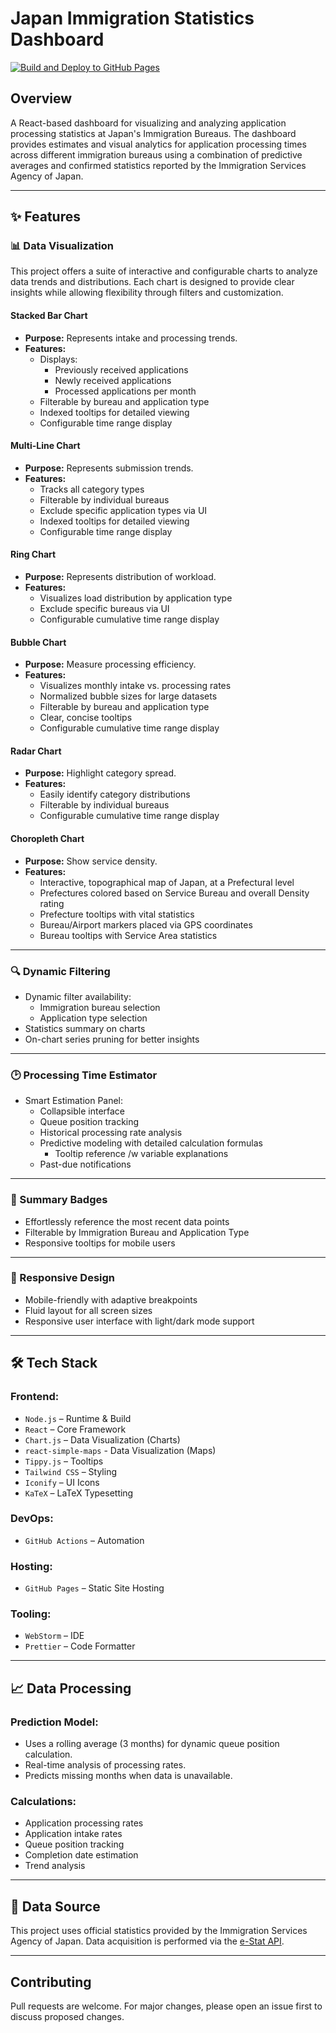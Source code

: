 # Japan Immigration Statistics Dashboard
[![Build and Deploy to GitHub Pages](https://github.com/RetroHazard/JP_Immigration_Dashboard/actions/workflows/build.yaml/badge.svg)](https://github.com/RetroHazard/JP_Immigration_Dashboard/actions/workflows/build.yaml)

## Overview
A React-based dashboard for visualizing and analyzing application processing statistics at Japan's 
Immigration Bureaus. The dashboard provides estimates and visual analytics for application processing 
times across different immigration bureaus using a combination of predictive averages and confirmed statistics 
reported by the Immigration Services Agency of Japan.

---

## :sparkles: Features

### :bar_chart: Data Visualization
This project offers a suite of interactive and configurable charts to analyze data trends and distributions. 
Each chart is designed to provide clear insights while allowing flexibility through filters and customization.

#### **Stacked Bar Chart**
- **Purpose:** Represents intake and processing trends.
- **Features:**
  - Displays:
    - Previously received applications
    - Newly received applications
    - Processed applications per month
  - Filterable by bureau and application type
  - Indexed tooltips for detailed viewing
  - Configurable time range display

#### **Multi-Line Chart**
- **Purpose:** Represents submission trends.
- **Features:**
  - Tracks all category types
  - Filterable by individual bureaus
  - Exclude specific application types via UI
  - Indexed tooltips for detailed viewing
  - Configurable time range display

#### **Ring Chart**
- **Purpose:** Represents distribution of workload.
- **Features:**
  - Visualizes load distribution by application type
  - Exclude specific bureaus via UI
  - Configurable cumulative time range display

#### **Bubble Chart**
- **Purpose:** Measure processing efficiency.
- **Features:**
  - Visualizes monthly intake vs. processing rates
  - Normalized bubble sizes for large datasets
  - Filterable by bureau and application type
  - Clear, concise tooltips
  - Configurable cumulative time range display

#### **Radar Chart**
- **Purpose:** Highlight category spread.
- **Features:**
  - Easily identify category distributions
  - Filterable by individual bureaus
  - Configurable cumulative time range display

#### **Choropleth Chart**
- **Purpose:** Show service density.
- **Features:**
  - Interactive, topographical map of Japan, at a Prefectural level
  - Prefectures colored based on Service Bureau and overall Density rating
  - Prefecture tooltips with vital statistics
  - Bureau/Airport markers placed via GPS coordinates
  - Bureau tooltips with Service Area statistics

---

### :mag: Dynamic Filtering
- Dynamic filter availability:
  - Immigration bureau selection
  - Application type selection
- Statistics summary on charts
- On-chart series pruning for better insights

---

### :clock2: Processing Time Estimator
- Smart Estimation Panel:
  - Collapsible interface
  - Queue position tracking
  - Historical processing rate analysis
  - Predictive modeling with detailed calculation formulas
    - Tooltip reference /w variable explanations
  - Past-due notifications

---

### :pencil: Summary Badges
- Effortlessly reference the most recent data points
- Filterable by Immigration Bureau and Application Type
- Responsive tooltips for mobile users

---

### :iphone: Responsive Design
- Mobile-friendly with adaptive breakpoints
- Fluid layout for all screen sizes
- Responsive user interface with light/dark mode support

---

## :hammer_and_wrench: Tech Stack

### Frontend:
- `Node.js` – Runtime & Build
- `React` – Core Framework
- `Chart.js` – Data Visualization (Charts)
- `react-simple-maps` - Data Visualization (Maps)
- `Tippy.js` – Tooltips
- `Tailwind CSS` – Styling
- `Iconify` – UI Icons
- `KaTeX` – LaTeX Typesetting

### DevOps:
- `GitHub Actions` – Automation

### Hosting:
- `GitHub Pages` – Static Site Hosting

### Tooling:
- `WebStorm` – IDE
- `Prettier` – Code Formatter

---

## :chart_with_upwards_trend: Data Processing

### Prediction Model:
- Uses a rolling average (3 months) for dynamic queue position calculation.
- Real-time analysis of processing rates.
- Predicts missing months when data is unavailable.

### Calculations:
- Application processing rates
- Application intake rates
- Queue position tracking
- Completion date estimation
- Trend analysis

---

## :file_folder: Data Source
This project uses official statistics provided by the Immigration Services Agency of Japan. 
Data acquisition is performed via the [e-Stat API](https://www.e-stat.go.jp/).

---

## Contributing
Pull requests are welcome. For major changes, please open an issue first to discuss proposed changes.